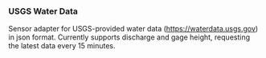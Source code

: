 ### USGS Water Data

Sensor adapter for USGS-provided water data (https://waterdata.usgs.gov) in json format. Currently supports discharge and gage height, requesting the latest data every 15 minutes.
